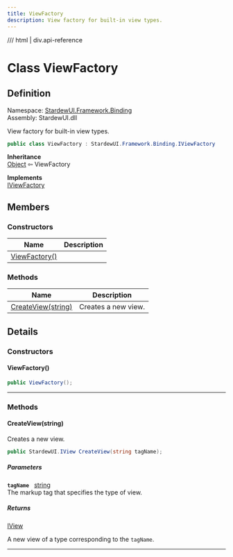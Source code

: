 ```yaml
---
title: ViewFactory
description: View factory for built-in view types.
---
```


<link rel="stylesheet" href="/StardewUI/stylesheets/reference.css" />

/// html | div.api-reference

# Class ViewFactory

## Definition

<div class="api-definition" markdown>

Namespace: [StardewUI.Framework.Binding](index.md)  
Assembly: StardewUI.dll  

</div>

View factory for built-in view types.

```cs
public class ViewFactory : StardewUI.Framework.Binding.IViewFactory
```

**Inheritance**  
[Object](https://learn.microsoft.com/en-us/dotnet/api/system.object) ⇦ ViewFactory

**Implements**  
[IViewFactory](iviewfactory.md)

## Members

### Constructors

 | Name | Description |
| --- | --- |
| [ViewFactory()](#viewfactory) |  | 

### Methods

 | Name | Description |
| --- | --- |
| [CreateView(string)](#createviewstring) | Creates a new view. | 

## Details

### Constructors

#### ViewFactory()



```cs
public ViewFactory();
```

-----

### Methods

#### CreateView(string)

Creates a new view.

```cs
public StardewUI.IView CreateView(string tagName);
```

##### Parameters

**`tagName`** &nbsp; [string](https://learn.microsoft.com/en-us/dotnet/api/system.string)  
The markup tag that specifies the type of view.

##### Returns

[IView](../../iview.md)

  A new view of a type corresponding to the `tagName`.

-----

